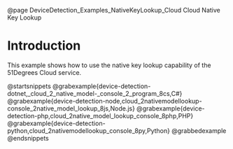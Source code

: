 @page DeviceDetection_Examples_NativeKeyLookup_Cloud Cloud Native Key Lookup

# Introduction

This example shows how to use the native key lookup capability of the 51Degrees Cloud service.

@startsnippets
@grabexample{device-detection-dotnet,_cloud_2_native_model-_console_2_program_8cs,C#}
@grabexample{device-detection-node,cloud_2nativemodellookup-console_2native_model_lookup_8js,Node.js}
@grabexample{device-detection-php,cloud_2native_model_lookup_console_8php,PHP}
@grabexample{device-detection-python,cloud_2nativemodellookup_console_8py,Python}
@grabbedexample
@endsnippets
